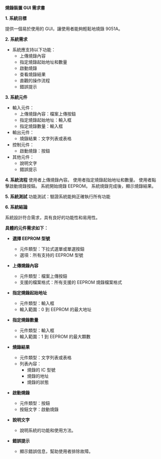 **燒錄裝置 GUI 需求書**

**1. 系統目標**

提供一個易於使用的 GUI，讓使用者能夠輕鬆地燒錄 9051A。

**2. 系統需求**
- 系統應支持以下功能：
    - 上傳燒錄內容
    - 指定燒錄起始地址和數量
    - 啟動燒錄
    - 查看燒錄結果
    - 直觀的操作流程
    - 錯誤提示

**3. 系統元件**
- 輸入元件：
    - 上傳燒錄內容：檔案上傳按鈕
    - 指定燒錄起始地址：輸入框
    - 指定燒錄數量：輸入框
- 輸出元件：
    - 燒錄結果：文字列表或表格
- 控制元件：
    - 啟動燒錄：按鈕
- 其他元件：
    - 說明文字
    - 錯誤提示

**4. 系統流程**
	使用者上傳燒錄內容。
	使用者指定燒錄起始地址和數量。
	使用者點擊啟動燒錄按鈕。
	系統開始燒錄 EEPROM。
	系統燒錄完成後，顯示燒錄結果。

**5. 系統測試**
	功能測試：驗證系統能夠正確執行所有功能
		 
**6. 系統結論**

系統設計符合需求，具有良好的功能性和易用性。

**具體的元件需求如下：**

- **選擇 EEPROM 型號**
    
    - 元件類型：下拉式選單或單選按鈕
    - 選項：所有支持的 EEPROM 型號
- **上傳燒錄內容**
    
    - 元件類型：檔案上傳按鈕
    - 支援的檔案格式：所有支援的 EEPROM 燒錄檔案格式
- **指定燒錄起始地址**
    
    - 元件類型：輸入框
    - 輸入範圍：0 到 EEPROM 的最大地址
- **指定燒錄數量**
    
    - 元件類型：輸入框
    - 輸入範圍：1 到 EEPROM 的最大顆數
- **燒錄結果**
    
    - 元件類型：文字列表或表格
    - 列表內容：
        - 燒錄的 IC 型號
        - 燒錄的地址
        - 燒錄的狀態
- **啟動燒錄**
    
    - 元件類型：按鈕
    - 按鈕文字：啟動燒錄
- **說明文字**
    
    - 說明系統的功能和使用方法。
- **錯誤提示**
    
    - 顯示錯誤信息，幫助使用者排除故障。



